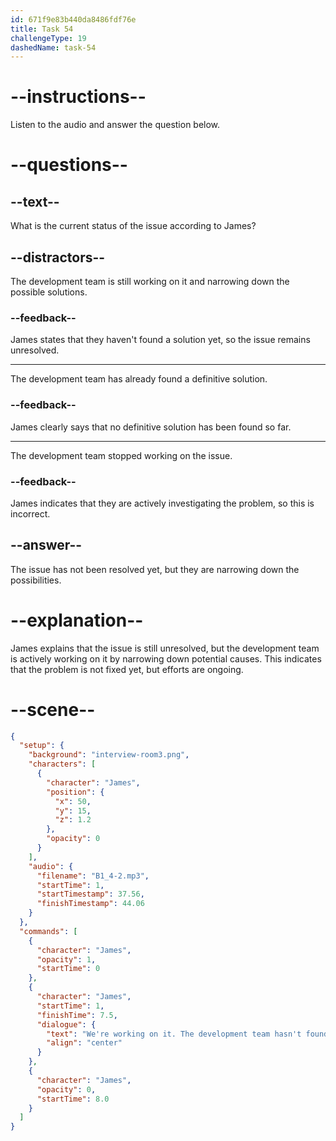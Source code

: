 ```yaml
---
id: 671f9e83b440da8486fdf76e
title: Task 54
challengeType: 19
dashedName: task-54
---
```


<!-- (Audio) James: We're working on it. The development team hasn't found a definitive solution yet, but they're narrowing down the possibilities. -->

# --instructions--

Listen to the audio and answer the question below.

# --questions--

## --text--

What is the current status of the issue according to James?

## --distractors--

The development team is still working on it and narrowing down the possible solutions.

### --feedback--

James states that they haven't found a solution yet, so the issue remains unresolved.

---

The development team has already found a definitive solution.

### --feedback--

James clearly says that no definitive solution has been found so far.

---

The development team stopped working on the issue.

### --feedback--

James indicates that they are actively investigating the problem, so this is incorrect.

## --answer--

The issue has not been resolved yet, but they are narrowing down the possibilities.

# --explanation--

James explains that the issue is still unresolved, but the development team is actively working on it by narrowing down potential causes. This indicates that the problem is not fixed yet, but efforts are ongoing.

# --scene--

```json
{
  "setup": {
    "background": "interview-room3.png",
    "characters": [
      {
        "character": "James",
        "position": {
          "x": 50,
          "y": 15,
          "z": 1.2
        },
        "opacity": 0
      }
    ],
    "audio": {
      "filename": "B1_4-2.mp3",
      "startTime": 1,
      "startTimestamp": 37.56,
      "finishTimestamp": 44.06
    }
  },
  "commands": [
    {
      "character": "James",
      "opacity": 1,
      "startTime": 0
    },
    {
      "character": "James",
      "startTime": 1,
      "finishTime": 7.5,
      "dialogue": {
        "text": "We're working on it. The development team hasn't found a definitive solution yet, but they're narrowing down the possibilities.",
        "align": "center"
      }
    },
    {
      "character": "James",
      "opacity": 0,
      "startTime": 8.0
    }
  ]
}
```

